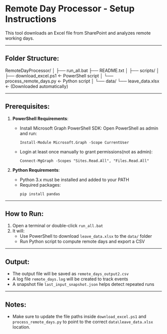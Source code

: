 
# Remote Day Processor - Setup Instructions


This tool downloads an Excel file from SharePoint and analyzes remote working days.

-------------
Folder Structure:
-------------

RemoteDayProcessor/
│
├── run_all.bat
├── README.txt
│
├── scripts/
│   ├── download_excel.ps1        ← PowerShell script
│   └── process_remote_days.py    ← Python script
│
└── data/
    └── leave_data.xlsx           ← (Downloaded automatically)

-------------
Prerequisites:
-------------
1. **PowerShell Requirements**:
   - Install Microsoft Graph PowerShell SDK:
     Open PowerShell as admin and run:
     ```
     Install-Module Microsoft.Graph -Scope CurrentUser
     ```

   - Login at least once manually to grant permissions(not as admin):
     ```
     Connect-MgGraph -Scopes "Sites.Read.All", "Files.Read.All"
     ```

2. **Python Requirements**:
   - Python 3.x must be installed and added to your PATH
   - Required packages:
     ```
     pip install pandas
     ```

-------------
How to Run:
-------------
1. Open a terminal or double-click `run_all.bat`
2. It will:
   - Use PowerShell to download `leave_data.xlsx` to the `data/` folder
   - Run Python script to compute remote days and export a CSV

-------------
Output:
-------------
- The output file will be saved as `remote_days_output2.csv`
- A log file `remote_days.log` will be created to track events
- A snapshot file `last_input_snapshot.json` helps detect repeated runs

-------------
Notes:
-------------
- Make sure to update the file paths inside `download_excel.ps1` and `process_remote_days.py` to point to the correct `data\leave_data.xlsx` location.
